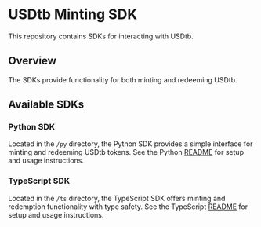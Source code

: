# USDtb Minting SDK

This repository contains SDKs for interacting with USDtb.

## Overview

The SDKs provide functionality for both minting and redeeming USDtb.

## Available SDKs

### Python SDK

Located in the `/py` directory, the Python SDK provides a simple interface for minting and redeeming USDtb tokens. See the Python [README](./py/README.md) for setup and usage instructions.

### TypeScript SDK

Located in the `/ts` directory, the TypeScript SDK offers minting and redemption functionality with type safety. See the TypeScript [README](./ts/README.md) for setup and usage instructions.
